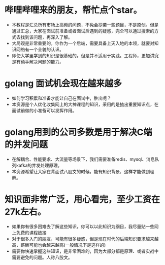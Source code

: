 # 哔哩哔哩来的朋友，帮忙点个star。
- 本教程是汇总所有市场上高频的问题，不免会抄袭一些题目，不是原创。但是通过汇总，大家在面试前准备或者面试后遇到的疑惑，完全可以通过搜索的方式去找到该问题，再深入了解。
- 大局观是非常重要的，你作为一个后端，需要具备上天入地的本领，就要对知识网络有一个全貌的认识。
- 即使大学里学到的知识是很基础的，但是并不适用于实践。工程师，更加讲究是有动手解决问题的能力。

# golang 面试机会现在越来越多
- 如何学习积累和准备才能让自己在面试中，胜出呢？
- 本资源是个人优化收集网上的大神课程的知识，采用的是抽出重要知识点，在面试前做的小准备可以发挥作用。

# golang用到的公司多数是用于解决C端的并发问题
- 在解耦合、性能要求、大流量等场景下，我们需要准备redis、mysql、消息队列kafka的并发处理原理。
- 本资源希望让大家在背面试八股文的时候，能有知识背景，这样才能做到理解。

# 知识面非常广泛，用心看完，至少工资在27k左右。
- 如果你有很多困难去了解这些知识，你可以以此知识为纲目，我尽量贴一些网上免费的课程链接
- 对于很多入门的朋友，可能有很多疑惑，但是现在时代的后端知识要求越来越高，薪酬可能也会越来越高(一般情况下是这样的)
- 需要你快速掌握这些知识，是非常困难的，因为大部分都是原理、或者实战中需要避免的问题。人称八股文。
